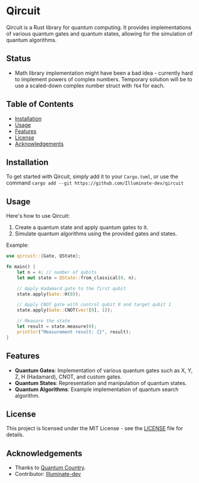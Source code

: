 # Qircuit

Qircuit is a Rust library for quantum computing. It provides implementations of various quantum gates and quantum states, allowing for the simulation of quantum algorithms.

## Status

- Math library implementation might have been a bad idea - currently hard to implement powers of complex numbers. Temporary solution will be to use a scaled-down complex number struct with `f64` for each.

## Table of Contents

- [Installation](#installation)
- [Usage](#usage)
- [Features](#features)
- [License](#license)
- [Acknowledgements](#acknowledgements)

## Installation

To get started with Qircuit, simply add it to your `Cargo.toml`, or use the command `cargo add --git https://github.com/Illuminate-dev/qircuit`

## Usage

Here's how to use Qircuit:

1. Create a quantum state and apply quantum gates to it.
2. Simulate quantum algorithms using the provided gates and states.

Example:
```rust
use qircuit::{Gate, QState};

fn main() {
    let n = 4; // number of qubits
    let mut state = QState::from_classical(0, n);

    // Apply Hadamard gate to the first qubit
    state.apply(Gate::H(0));

    // Apply CNOT gate with control qubit 0 and target qubit 1
    state.apply(Gate::CNOT(vec![0], 1));

    // Measure the state
    let result = state.measure(0);
    println!("Measurement result: {}", result);
}
```

## Features

- **Quantum Gates**: Implementation of various quantum gates such as X, Y, Z, H (Hadamard), CNOT, and custom gates.
- **Quantum States**: Representation and manipulation of quantum states.
- **Quantum Algorithms**: Example implementation of quantum search algorithm.

## License

This project is licensed under the MIT License - see the [LICENSE](LICENSE) file for details.

## Acknowledgements

- Thanks to [Quantum Country](https://quantum.country).
- Contributor: [Illuminate-dev](https://github.com/Illuminate-dev)
